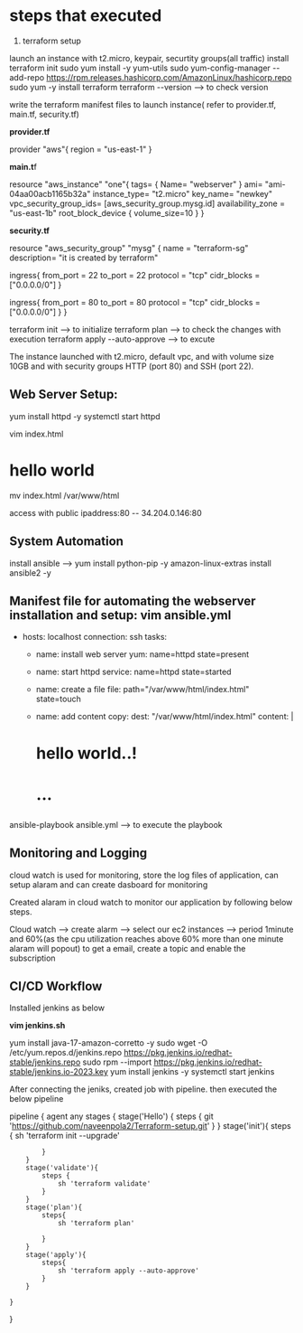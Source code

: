 # steps that executed

1. terraform setup

launch an instance with t2.micro, keypair, securtity groups(all traffic) 
install terraform init
    sudo yum install -y yum-utils
    sudo yum-config-manager --add-repo https://rpm.releases.hashicorp.com/AmazonLinux/hashicorp.repo
    sudo yum -y install terraform
    terraform --version --> to check version 

write the terraform manifest files to launch instance( refer to provider.tf, main.tf, security.tf)

**provider.tf**

provider "aws"{
region = "us-east-1"
}

**main.t**f

resource "aws_instance" "one"{
tags= {
Name= "webserver"
}
ami= "ami-04aa00acb1165b32a"
instance_type= "t2.micro"
key_name= "newkey"
vpc_security_group_ids= [aws_security_group.mysg.id]
availability_zone = "us-east-1b"
root_block_device {
volume_size=10
}
}

**security.tf**

resource "aws_security_group" "mysg" {
name = "terraform-sg"
description= "it is created by terraform"

ingress{
from_port = 22
to_port = 22
protocol = "tcp"
cidr_blocks = ["0.0.0.0/0"]
}

ingress{
from_port = 80
to_port = 80
protocol = "tcp"
cidr_blocks = ["0.0.0.0/0"]
}
}

terraform init --> to initialize
terraform plan --> to check the changes with execution
terraform apply --auto-approve --> to excute 

The instance launched with t2.micro, default vpc, and with volume size 10GB and with security groups HTTP (port 80) and SSH (port 22).

## Web Server Setup:

yum install httpd -y 
systemctl start httpd 

vim index.html
<h1> hello world </h1>

mv index.html /var/www/html

access with public ipaddress:80 -- 34.204.0.146:80

## 	System Automation

install ansible --> yum install python-pip -y 
                    amazon-linux-extras install ansible2 -y

Manifest file for automating the webserver installation and setup:
vim ansible.yml
---

- hosts: localhost
  connection: ssh
  tasks:
    - name: install web server
      yum: name=httpd state=present

    - name: start httpd
      service: name=httpd state=started

    - name: create a file
      file: path="/var/www/html/index.html" state=touch

    - name: add content
      copy:
        dest: "/var/www/html/index.html"
        content: |
          <h1> hello world..! <h1>
...

ansible-playbook ansible.yml --> to execute the playbook 

## Monitoring and Logging 

cloud watch is used for monitoring, store the log files of application, can setup alaram and can create dasboard for monitoring 

Created alaram in cloud watch to monitor our application by following below steps.

Cloud watch --> create alarm --> select our ec2 instances --> period 1minute and 60%(as the cpu utilization reaches above 60% more than one minute alaram will popout)
to get a email, create a topic and enable the subscription 

## CI/CD Workflow 

Installed jenkins as below 

**vim jenkins.sh**

yum install java-17-amazon-corretto -y
sudo wget -O /etc/yum.repos.d/jenkins.repo https://pkg.jenkins.io/redhat-stable/jenkins.repo
sudo rpm --import https://pkg.jenkins.io/redhat-stable/jenkins.io-2023.key
yum install jenkins -y
systemctl start jenkins

After connecting the jeniks, created job with pipeline. then executed the below pipeline                   

pipeline {
    agent any
    stages {
        stage('Hello') {
            steps {
                git 'https://github.com/naveenpola2/Terraform-setup.git'
            }
        }
        stage('init'){
            steps {
                sh 'terraform init --upgrade'   
                
            }
        }
        stage('validate'){
            steps {
                sh 'terraform validate'
            }
        }
        stage('plan'){
            steps{
                sh 'terraform plan'
                
            }
        }
        stage('apply'){
            steps{
                sh 'terraform apply --auto-approve'
            }
        }
        
    }
}




          

